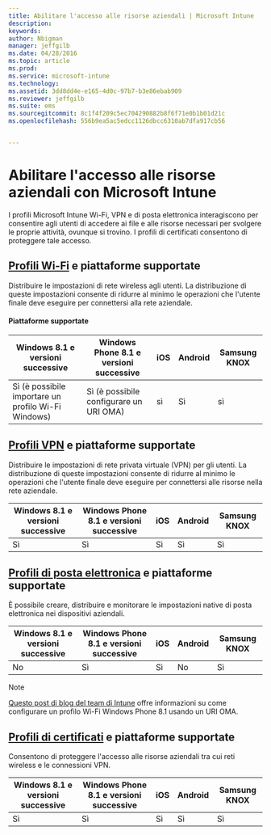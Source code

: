 ```yaml
---
title: Abilitare l'accesso alle risorse aziendali | Microsoft Intune
description: 
keywords: 
author: Nbigman
manager: jeffgilb
ms.date: 04/28/2016
ms.topic: article
ms.prod: 
ms.service: microsoft-intune
ms.technology: 
ms.assetid: 3dd8dd4e-e165-4d0c-97b7-b3e86ebab909
ms.reviewer: jeffgilb
ms.suite: ems
ms.sourcegitcommit: 8c1f4f209c5ec704290882b8f6f71e0b1b01d21c
ms.openlocfilehash: 556b9ea5ac5edcc1126dbcc6310ab7dfa917cb56


---
```


# Abilitare l'accesso alle risorse aziendali con Microsoft Intune
I profili Microsoft Intune Wi-Fi, VPN e di posta elettronica interagiscono per consentire agli utenti di accedere ai file e alle risorse necessari per svolgere le proprie attività, ovunque si trovino. I profili di certificati consentono di proteggere tale accesso.

## [Profili Wi-Fi](wi-fi-connections-in-microsoft-intune.md) e piattaforme supportate

Distribuire le impostazioni di rete wireless agli utenti. La distribuzione di queste impostazioni consente di ridurre al minimo le operazioni che l'utente finale deve eseguire per connettersi alla rete aziendale.
#### Piattaforme supportate

|Windows 8.1 e versioni successive|Windows Phone 8.1 e versioni successive|iOS|Android|Samsung KNOX|
|---------------------|---------------------------|---|-------|------------|
|Sì (è possibile importare un profilo Wi-Fi Windows)|Sì (è possibile configurare un URI OMA) |sì|Sì|sì|

## [Profili VPN](vpn-connections-in-microsoft-intune.md) e piattaforme supportate
Distribuire le impostazioni di rete privata virtuale (VPN) per gli utenti. La distribuzione di queste impostazioni consente di ridurre al minimo le operazioni che l'utente finale deve eseguire per connettersi alle risorse nella rete aziendale.

|Windows 8.1 e versioni successive|Windows Phone 8.1 e versioni successive|iOS|Android|Samsung KNOX|
|---------------------|---------------------------|---|-------|------------|
|Sì|Sì|Sì|Sì|Sì|

## [Profili di posta elettronica](configure-access-to-corporate-email-using-email-profiles-with-microsoft-intune.md) e piattaforme supportate
È possibile creare, distribuire e monitorare le impostazioni native di posta elettronica nei dispositivi aziendali.

|Windows 8.1 e versioni successive|Windows Phone 8.1 e versioni successive|iOS|Android|Samsung KNOX|
|---------------------|---------------------------|---|-------|------------|
|No|Sì|Sì|No|Sì|
> [!NOTE]
> [Questo post di blog del team di Intune](https://blogs.technet.microsoft.com/enterprisemobility/2015/02/19/using-oma-uri-to-create-custom-wi-fi-profiles-for-windows-phone-8-1/) offre informazioni su come configurare un profilo Wi-Fi Windows Phone 8.1 usando un URI OMA.

## [Profili di certificati](secure-resource-access-with-certificate-profiles.md) e piattaforme supportate
Consentono di proteggere l'accesso alle risorse aziendali tra cui reti wireless e le connessioni VPN.

|Windows 8.1 e versioni successive|Windows Phone 8.1 e versioni successive|iOS|Android|Samsung KNOX|
|---------------------|---------------------------|---|-------|------------|
|Sì|Sì|Sì|Sì|Sì|



<!--HONumber=Jun16_HO4-->


